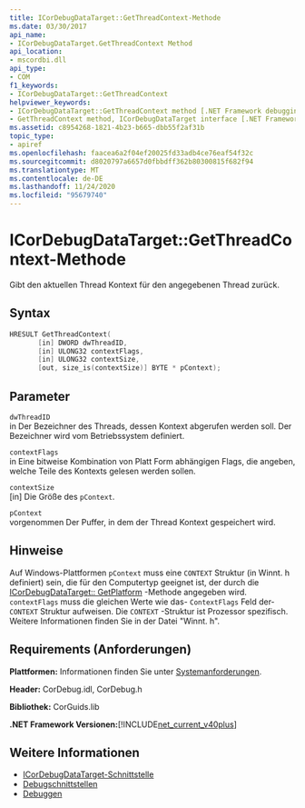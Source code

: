 ```yaml
---
title: ICorDebugDataTarget::GetThreadContext-Methode
ms.date: 03/30/2017
api_name:
- ICorDebugDataTarget.GetThreadContext Method
api_location:
- mscordbi.dll
api_type:
- COM
f1_keywords:
- ICorDebugDataTarget::GetThreadContext
helpviewer_keywords:
- ICorDebugDataTarget::GetThreadContext method [.NET Framework debugging]
- GetThreadContext method, ICorDebugDataTarget interface [.NET Framework debugging]
ms.assetid: c8954268-1821-4b23-b665-dbb55f2af31b
topic_type:
- apiref
ms.openlocfilehash: faacea6a2f04ef20025fd33adb4ce76eaf54f32c
ms.sourcegitcommit: d8020797a6657d0fbbdff362b80300815f682f94
ms.translationtype: MT
ms.contentlocale: de-DE
ms.lasthandoff: 11/24/2020
ms.locfileid: "95679740"
---
```

# <a name="icordebugdatatargetgetthreadcontext-method"></a>ICorDebugDataTarget::GetThreadContext-Methode

Gibt den aktuellen Thread Kontext für den angegebenen Thread zurück.  
  
## <a name="syntax"></a>Syntax  
  
```cpp  
HRESULT GetThreadContext(  
       [in] DWORD dwThreadID,  
       [in] ULONG32 contextFlags,  
       [in] ULONG32 contextSize,  
       [out, size_is(contextSize)] BYTE * pContext);  
```  
  
## <a name="parameters"></a>Parameter  

 `dwThreadID`  
 in Der Bezeichner des Threads, dessen Kontext abgerufen werden soll. Der Bezeichner wird vom Betriebssystem definiert.  
  
 `contextFlags`  
 in Eine bitweise Kombination von Platt Form abhängigen Flags, die angeben, welche Teile des Kontexts gelesen werden sollen.  
  
 `contextSize`  
 [in] Die Größe des `pContext`.  
  
 `pContext`  
 vorgenommen Der Puffer, in dem der Thread Kontext gespeichert wird.  
  
## <a name="remarks"></a>Hinweise  

 Auf Windows-Plattformen `pContext` muss eine `CONTEXT` Struktur (in Winnt. h definiert) sein, die für den Computertyp geeignet ist, der durch die [ICorDebugDataTarget:: GetPlatform](icordebugdatatarget-getplatform-method.md) -Methode angegeben wird. `contextFlags` muss die gleichen Werte wie das- `ContextFlags` Feld der- `CONTEXT` Struktur aufweisen. Die `CONTEXT` -Struktur ist Prozessor spezifisch. Weitere Informationen finden Sie in der Datei "Winnt. h".  
  
## <a name="requirements"></a>Requirements (Anforderungen)  

 **Plattformen:** Informationen finden Sie unter [Systemanforderungen](../../get-started/system-requirements.md).  
  
 **Header:** CorDebug.idl, CorDebug.h  
  
 **Bibliothek:** CorGuids.lib  
  
 **.NET Framework Versionen:**[!INCLUDE[net_current_v40plus](../../../../includes/net-current-v40plus-md.md)]  
  
## <a name="see-also"></a>Weitere Informationen

- [ICorDebugDataTarget-Schnittstelle](icordebugdatatarget-interface.md)
- [Debugschnittstellen](debugging-interfaces.md)
- [Debuggen](index.md)
